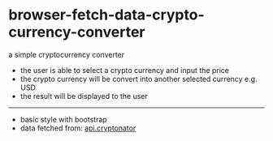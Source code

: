 # browser-fetch-data-crypto-currency-converter
a simple cryptocurrency converter

- the user is able to select a crypto currency and input the price
- the crypto currency will be convert into another selected currency e.g. USD
- the result will be displayed to the user

***
- basic style with bootstrap
- data fetched from: [api.cryptonator](https://api.cryptonator.com)

